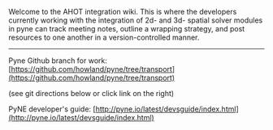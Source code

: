 Welcome to the AHOT integration wiki. This is where the developers currently working with the integration of 2d- and 3d- spatial solver modules in pyne can track meeting notes, outline a wrapping strategy, and post resources to one another in a version-controlled manner.    

***
Pyne Github branch for work: 
[https://github.com/howland/pyne/tree/transport](https://github.com/howland/pyne/tree/transport)

(see git directions below or click link on the right)

PyNE developer's guide: [http://pyne.io/latest/devsguide/index.html](http://pyne.io/latest/devsguide/index.html)
